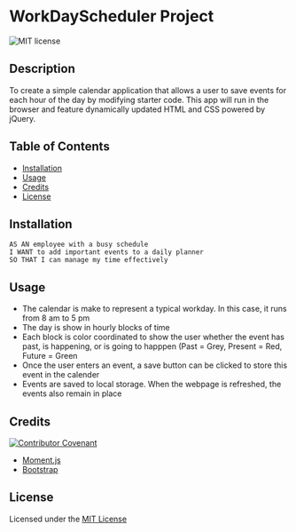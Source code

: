 # WorkDayScheduler Project

![MIT license](https://img.shields.io/badge/license-MIT-success)

## Description

To create a simple calendar application that allows a user to save events for each hour of the day by modifying starter code. This app will run in the browser and feature dynamically updated HTML and CSS powered by jQuery.

## Table of Contents

* [Installation](#installation)
* [Usage](#usage)
* [Credits](#credits)
* [License](#license)

## Installation 

```
AS AN employee with a busy schedule
I WANT to add important events to a daily planner
SO THAT I can manage my time effectively
```

## Usage

- The calendar is make to represent a typical workday. In this case, it runs from 8 am to 5 pm 
- The day is show in hourly blocks of time
- Each block is color coordinated to show the user whether the event has past, is happening, or is going to happpen (Past = Grey, Present = Red, Future = Green
- Once the user enters an event, a save button can be clicked to store this event in the calender
- Events are saved to local storage. When the webpage is refreshed, the events also remain in place

## Credits

[![Contributor Covenant](https://img.shields.io/badge/Contributor%20Covenant-2.0-4baaaa.svg)](code_of_conduct.md)

* [Moment.js](https://momentjs.com/)
* [Bootstrap](https://getboostrap.com)

## License

Licensed under the [MIT License](license.txt)